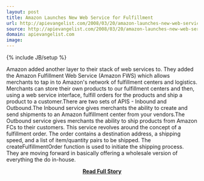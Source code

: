 ```yaml
---
layout: post
title: Amazon Launches New Web Service for Fulfillment
url: http://apievangelist.com/2008/03/20/amazon-launches-new-web-service-for-fulfillment/
source: http://apievangelist.com/2008/03/20/amazon-launches-new-web-service-for-fulfillment/
domain: apievangelist.com
image: 
---
```

{% include JB/setup %}<p>Amazon added another layer to their stack of web services to.  They added the Amazon Fulfillment Web Service (Amazon FWS) which allows merchants to tap in to Amazon's network of fulfillment centers and logistics. Merchants can store their own products to our fulfillment centers and then, using a web service interface, fulfill orders for the products and ship a product to a customer.There are two sets of APIS - Inbound and Outbound.The Inbound service gives merchants the ability to create and send shipments to an Amazon fulfillment center from your vendors.The Outbound service gives merchants the ability to ship products from Amazon FCs to their customers. This service revolves around the concept of a fulfillment order. The order contains a destination address, a shipping speed, and a list of item/quantity pairs to be shipped. The createFulfillmentOrder function is used to initiate the shipping process. They are moving forward in basically offering a wholesale version of everything the do in-house.</p>
<center><p><a href="http://apievangelist.com/2008/03/20/amazon-launches-new-web-service-for-fulfillment/" style='padding:25px; font-sze:18px; font-weight: bold;'>Read Full Story</a></p></center>
